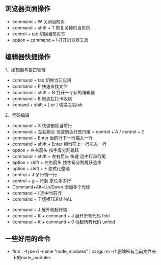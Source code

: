 ## 浏览器页面操作

- command + W 关闭当前页
- command + shift + T 恢复关掉的当前页
- control + tab 切换当前页签
- option + command + I 打开浏览器工具

## 编辑器快捷操作

1、编辑器与窗口管理

- command + tab 切换当前应用
- command + P 快速查找文件
- command + shift + N 打开一个新的编辑器
- command + B 侧边栏打卡收起
- comand + shift + [ or ] 切换左右tab

2、代码编辑

- command + X 快速删除当前行
- command + 左右箭头 快速到达行首行尾 = control + A / control + E
- command + Enter 当前行下一行插入一行
- command + shift + Enter 相当前上一行插入一行
- option + 左右箭头 按字母分割跳跃
- command + shift + 左右箭头 快速 选中行首行尾
- option + shift + 左右箭头 按字母分割跳跃选中
- option + shift + F 格式化整理
- control + J 多行转一行
- control + g + 行数 定位多少行
- Command+Alt+Up/Down 添加多个光标
- command + l 选中当前行
- command + T 切换TERMINAL
<!-- - command + K 展开收起当前代码块
- command + J 多行合一行 -->
- command + J 展开收起终端
- command + K  + command + J  展开所有代码 fold
- command + K  + command + 0  收起所有代码 unfold


## 一些好用的命令
- find . -type d -name "node_modules" | xargs rm -rf 删除所有当前文件夹下的node_modules